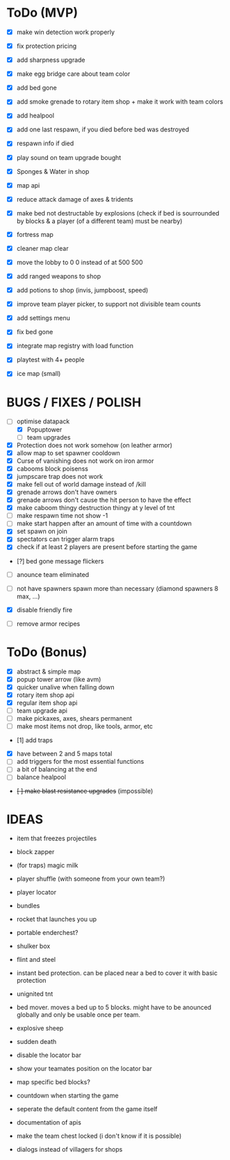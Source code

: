 # ToDo (MVP)

- [x] make win detection work properly
- [x] fix protection pricing
- [x] add sharpness upgrade
- [x] make egg bridge care about team color
- [x] add bed gone
- [x] add smoke grenade to rotary item shop + make it work with team colors
- [x] add healpool
- [x] add one last respawn, if you died before bed was destroyed
- [x] respawn info if died
- [x] play sound on team upgrade bought
- [x] Sponges & Water in shop
- [x] map api
- [x] reduce attack damage of axes & tridents
- [x] make bed not destructable by explosions (check if bed is sourrounded by blocks & a player (of a different team) must be nearby)
- [x] fortress map
- [x] cleaner map clear
- [x] move the lobby to 0 0 instead of at 500 500
- [x] add ranged weapons to shop
- [x] add potions to shop (invis, jumpboost, speed)
- [x] improve team player picker, to support not divisible team counts
- [x] add settings menu
- [x] fix bed gone
- [x] integrate map registry with load function
- [x] playtest with 4+ people
- [x] ice map (small)


# BUGS / FIXES / POLISH

- [ ] optimise datapack
    - [x] Popuptower
    - [ ] team upgrades
- [x] Protection does not work somehow (on leather armor)
- [x] allow map to set spawner cooldown
- [x] Curse of vanishing does not work on iron armor
- [x] cabooms block poisenss
- [x] jumpscare trap does not work
- [x] make fell out of world damage instead of /kill
- [x] grenade arrows don't have owners
- [x] grenade arrows don't cause the hit person to have the effect
- [x] make caboom thingy destruction thingy at y level of tnt
- [ ] make respawn time not show -1
- [ ] make start happen after an amount of time with a countdown
- [x] set spawn on join
- [x] spectators can trigger alarm traps
- [x] check if at least 2 players are present before starting the game
- [?] bed gone message flickers
- [ ] anounce team eliminated
- [ ] not have spawners spawn more than necessary (diamond spawners 8 max, ...)
- [x] disable friendly fire
- [ ] remove armor recipes


# ToDo (Bonus)

- [x] abstract & simple map
- [x] popup tower arrow (like avm)
- [x] quicker unalive when falling down
- [x] rotary item shop api
- [x] regular item shop api
- [ ] team upgrade api
- [ ] make pickaxes, axes, shears permanent
- [ ] make most items not drop, like tools, armor, etc
- [1] add traps
- [x] have between 2 and 5 maps total
- [ ] add triggers for the most essential functions
- [ ] a bit of balancing at the end
- [ ] balance healpool
- ~~[ ] make blast resistance upgrades~~ (impossible)


# IDEAS


- item that freezes projectiles
- block zapper
- (for traps) magic milk
- player shuffle (with someone from your own team?)
- player locator
- bundles
- rocket that launches you up
- portable enderchest?
- shulker box
- flint and steel
- instant bed protection. can be placed near a bed to cover it with basic protection
- unignited tnt
- bed mover. moves a bed up to 5 blocks. might have to be anounced globally and only be usable once per team.
- explosive sheep

- sudden death
- disable the locator bar
- show your teamates position on the locator bar
- map specific bed blocks?
- countdown when starting the game

- seperate the default content from the game itself
- documentation of apis

- make the team chest locked (i don't know if it is possible)
- dialogs instead of villagers for shops